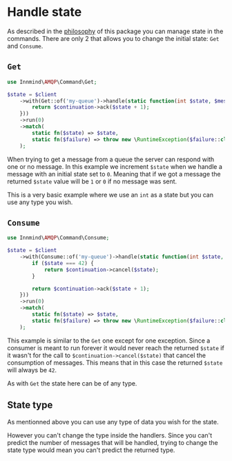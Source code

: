 # Handle state

As described in the [philosophy](README.md#philosophy) of this package you can manage state in the commands. There are only 2 that allows you to change the initial state: `Get` and `Consume`.

## `Get`

```php
use Innmind\AMQP\Command\Get;

$state = $client
    ->with(Get::of('my-queue')->handle(static function(int $state, $message, $continuation) {
        return $continuation->ack($state + 1);
    }))
    ->run(0)
    ->match(
        static fn($state) => $state,
        static fn($failure) => throw new \RuntimeException($failure::class),
    );
```

When trying to get a message from a queue the server can respond with one or no message. In this example we increment `$state` when we handle a message with an initial state set to `0`. Meaning that if we got a message the returned `$state` value will be `1` or `0` if no message was sent.

This is a very basic example where we use an `int` as a state but you can use any type you wish.

## `Consume`

```php
use Innmind\AMQP\Command\Consume;

$state = $client
    ->with(Consume::of('my-queue')->handle(static function(int $state, $message, $continuation) {
        if ($state === 42) {
            return $continuation->cancel($state);
        }

        return $continuation->ack($state + 1);
    }))
    ->run(0)
    ->match(
        static fn($state) => $state,
        static fn($failure) => throw new \RuntimeException($failure::class),
    );
```

This example is similar to the `Get` one except for one exception. Since a consumer is meant to run forever it would never reach the returned `$state` if it wasn't for the call to `$continuation->cancel($state)` that cancel the consumption of messages. This means that in this case the returned `$state` will always be `42`.

As with `Get` the state here can be of any type.

## State type

As mentionned above you can use any type of data you wish for the state.

However you can't change the type inside the handlers. Since you can't predict the number of messages that will be handled, trying to change the state type would mean you can't predict the returned type.

